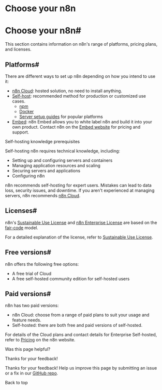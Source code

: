 # Choose your n8n

[ ](https://github.com/n8n-io/n8n-docs/edit/main/docs/choose-n8n.md "Edit this page")

# Choose your n8n#

This section contains information on n8n's range of platforms, pricing plans, and licenses.

## Platforms#

There are different ways to set up n8n depending on how you intend to use it:

  * [n8n Cloud](../manage-cloud/overview/): hosted solution, no need to install anything.
  * [Self-host](../hosting/): recommended method for production or customized use cases.
    * [npm](../hosting/installation/npm/)
    * [Docker](../hosting/installation/docker/)
    * [Server setup guides](../hosting/installation/server-setups/) for popular platforms
  * [Embed](../embed/): n8n Embed allows you to white label n8n and build it into your own product. Contact n8n on the [Embed website](https://n8n.io/embed/) for pricing and support.



Self-hosting knowledge prerequisites

Self-hosting n8n requires technical knowledge, including:

  * Setting up and configuring servers and containers
  * Managing application resources and scaling
  * Securing servers and applications
  * Configuring n8n



n8n recommends self-hosting for expert users. Mistakes can lead to data loss, security issues, and downtime. If you aren't experienced at managing servers, n8n recommends [n8n Cloud](https://n8n.io/cloud/).

## Licenses#

n8n's [Sustainable Use License](https://github.com/n8n-io/n8n/blob/master/LICENSE.md) and [n8n Enterprise License](https://github.com/n8n-io/n8n/blob/master/LICENSE_EE.md) are based on the [fair-code](https://faircode.io/) model.

For a detailed explanation of the license, refer to [Sustainable Use License](../sustainable-use-license/).

## Free versions#

n8n offers the following free options:

  * A free trial of Cloud
  * A free self-hosted community edition for self-hosted users



## Paid versions#

n8n has two paid versions:

  * n8n Cloud: choose from a range of paid plans to suit your usage and feature needs.
  * Self-hosted: there are both free and paid versions of self-hosted.



For details of the Cloud plans and contact details for Enterprise Self-hosted, refer to [Pricing](https://n8n.io/pricing/) on the n8n website.

Was this page helpful? 

Thanks for your feedback! 

Thanks for your feedback! Help us improve this page by submitting an issue or a fix in our [GitHub repo](https://github.com/n8n-io/n8n-docs). 

Back to top 

